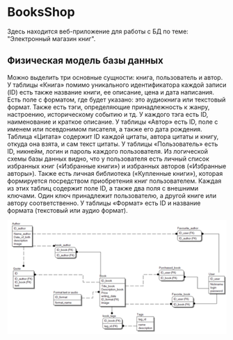 # BooksShop
Здесь находится веб-приложение для работы с БД по теме: "Электронный магазин книг".

## Физическая модель базы данных
Можно выделить три основные сущности: книга, пользователь и автор.
У таблицы «Книга» помимо уникального идентификатора каждой записи (ID) есть также название книги, ее описание, цена и дата написания. Есть поле с форматом, где будет указано: это аудиокнига или текстовый формат.
Также есть тэги, определяющие принадлежность к жанру, настроению, историческому событию и тд. У каждого тэга есть ID, наименование и краткое описание.
У таблицы «Автор» есть ID, поле с именем или псевдонимом писателя, а также его дата рождения.
Таблица «Цитата» содержит ID каждой цитаты, автора цитаты и книгу, откуда она взята, и сам текст цитаты.
У таблицы «Пользователь» есть ID, никнейм, логин и пароль каждого пользователя.
Из логической схемы базы данных видно, что у пользователя есть личный список избранных книг («Избранные книги») и избранных авторов («Избранные авторы»). Также есть личная библиотека («Купленные книги»), которая формируется посредством приобретения книг пользователем. Каждая из этих таблиц содержит поле ID, а также два поля с внешними ключами. Один ключ принадлежит пользователю, а другой книге или автору соответственно.
У таблицы «Формат» есть ID и название формата (текстовый или аудио формат).

![Физическая модель БД](https://github.com/Ortem-a/BooksShop/blob/main/physical.png)
